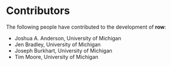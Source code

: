 # Contributors

The following people have contributed to the development of **row**:

* Joshua A. Anderson, University of Michigan
* Jen Bradley, University of Michigan
* Joseph Burkhart, University of Michigan
* Tim Moore, University of Michigan
